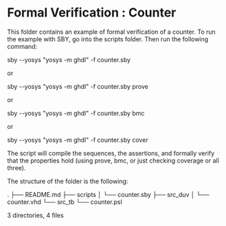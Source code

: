 Formal Verification : Counter
=============================

This folder contains an example of formal verification of a counter.
To run the example with SBY, go into the
scripts folder. Then run the following command:

sby --yosys "yosys -m ghdl" -f counter.sby

or

sby --yosys "yosys -m ghdl" -f counter.sby prove

or

sby --yosys "yosys -m ghdl" -f counter.sby bmc

or

sby --yosys "yosys -m ghdl" -f counter.sby cover


The script will compile the sequences, the assertions, and
formally verify that the properties hold (using prove, bmc, or just checking coverage or all three).

The structure of the folder is the following:

.
├── README.md
├── scripts
│   └── counter.sby
├── src_duv
│   └── counter.vhd
└── src_tb
    └── counter.psl

3 directories, 4 files
